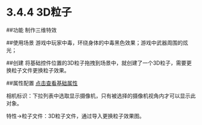 # 3.4.4 3D粒子

##功能
制作三维特效

##使用场景
游戏中玩家中毒，环绕身体的中毒黑色效果；游戏中武器周围的炫光；

##创建
将基础控件位置的3D粒子拖拽到场景中，就创建了一个3D粒子，需要更换粒子文件更换粒子效果。

##属性配置
[点击查看基础属性](../basic-parameter/zh.md)

相机标识：下拉列表中选取显示摄像机，只有被选择的摄像机视角内才可以显示此对象。
特性->粒子文件：3D粒子文件，通过导入更换粒子效果图。